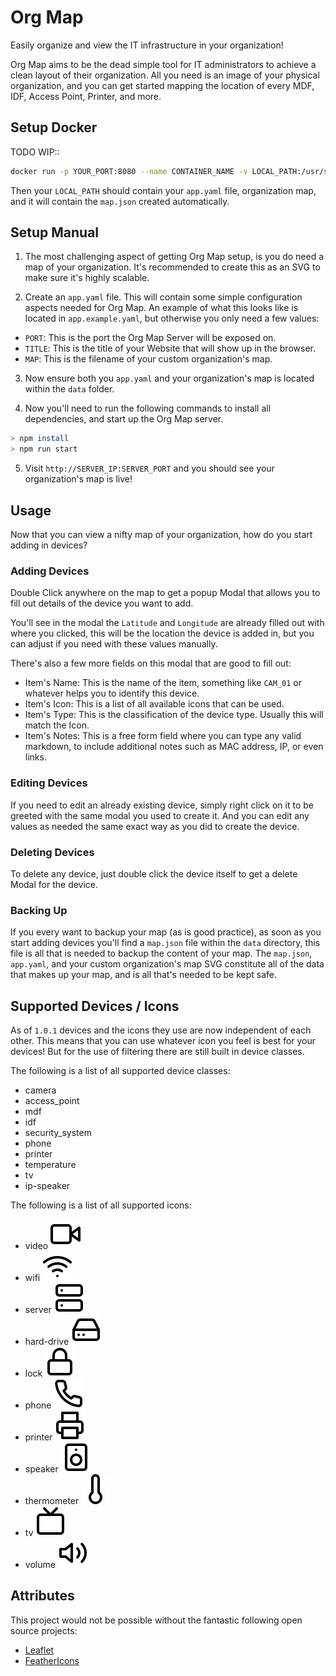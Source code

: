 # Org Map

Easily organize and view the IT infrastructure in your organization!

Org Map aims to be the dead simple tool for IT administrators to achieve a clean layout of their organization. All you need is an image of your physical organization, and you can get started mapping the location of every MDF, IDF, Access Point, Printer, and more.

## Setup Docker

TODO WIP::

```bash
docker run -p YOUR_PORT:8080 --name CONTAINER_NAME -v LOCAL_PATH:/usr/src/app/data ghcr.io/confused-Techie/org-map:latest
```

Then your `LOCAL_PATH` should contain your `app.yaml` file, organization map, and it will contain the `map.json` created automatically.

## Setup Manual

1. The most challenging aspect of getting Org Map setup, is you do need a map of your organization. It's recommended to create this as an SVG to make sure it's highly scalable.

2. Create an `app.yaml` file. This will contain some simple configuration aspects needed for Org Map. An example of what this looks like is located in `app.example.yaml`, but otherwise you only need a few values:

  * `PORT`: This is the port the Org Map Server will be exposed on.
  * `TITLE`: This is the title of your Website that will show up in the browser.
  * `MAP`: This is the filename of your custom organization's map.

3. Now ensure both you `app.yaml` and your organization's map is located within the `data` folder.

4. Now you'll need to run the following commands to install all dependencies, and start up the Org Map server.

```bash
> npm install
> npm run start
```

5. Visit `http://SERVER_IP:SERVER_PORT` and you should see your organization's map is live!

## Usage

Now that you can view a nifty map of your organization, how do you start adding in devices?

### Adding Devices

Double Click anywhere on the map to get a popup Modal that allows you to fill out details of the device you want to add.

You'll see in the modal the `Latitude` and `Longitude` are already filled out with where you clicked, this will be the location the device is added in, but you can adjust if you need with these values manually.

There's also a few more fields on this modal that are good to fill out:

  * Item's Name: This is the name of the item, something like `CAM_01` or whatever helps you to identify this device.
  * Item's Icon: This is a list of all available icons that can be used.
  * Item's Type: This is the classification of the device type. Usually this will match the Icon.
  * Item's Notes: This is a free form field where you can type any valid markdown, to include additional notes such as MAC address, IP, or even links.

### Editing Devices

If you need to edit an already existing device, simply right click on it to be greeted with the same modal you used to create it. And you can edit any values as needed the same exact way as you did to create the device.

### Deleting Devices

To delete any device, just double click the device itself to get a delete Modal for the device.

### Backing Up

If you every want to backup your map (as is good practice), as soon as you start adding devices you'll find a `map.json` file within the `data` directory, this file is all that is needed to backup the content of your map. The `map.json`, `app.yaml`, and your custom organization's map SVG constitute all of the data that makes up your map, and is all that's needed to be kept safe.

## Supported Devices / Icons

As of `1.0.1` devices and the icons they use are now independent of each other. This means that you can use whatever icon you feel is best for your devices! But for the use of filtering there are still built in device classes.

The following is a list of all supported device classes:

  * camera
  * access_point
  * mdf
  * idf
  * security_system
  * phone
  * printer
  * temperature
  * tv
  * ip-speaker

The following is a list of all supported icons:

  * video ![video](./static/assets/video.svg)
  * wifi ![wifi](./static/assets/wifi.svg)
  * server ![server](./static/assets/server.svg)
  * hard-drive ![hard-drive](./static/assets/hard-drive.svg)
  * lock ![lock](./static/assets/lock.svg)
  * phone ![phone](./static/assets/phone.svg)
  * printer ![printer](./static/assets/printer.svg)
  * speaker ![speaker](./static/assets/speaker.svg)
  * thermometer ![thermometer](./static/assets/thermometer.svg)
  * tv ![tv](./static/assets/tv.svg)
  * volume ![volume](./static/assets/volume-2.svg)

## Attributes

This project would not be possible without the fantastic following open source projects:

  * [Leaflet](https://leafletjs.com/)
  * [FeatherIcons](https://feathericons.com/)
